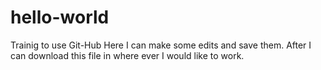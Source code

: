 # hello-world
Trainig to use Git-Hub
Here I can make some edits and save them. After I can download this file in where ever I would like to work.
